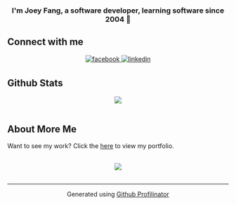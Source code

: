 ### <div align="center">I'm Joey Fang, a software developer,  learning software since 2004 🚀</div>  
  
## Connect with me  
<div align="center">
<a href="https://www.facebook.com/josudoey" target="_blank">
<img src=https://img.shields.io/badge/facebook-%232E87FB.svg?&style=for-the-badge&logo=facebook&logoColor=white alt=facebook style="margin-bottom: 5px;" />
</a>  
<a href="https://linkedin.com/in/josudoey" target="_blank">
<img src=https://img.shields.io/badge/linkedin-%231E77B5.svg?&style=for-the-badge&logo=linkedin&logoColor=white alt=linkedin style="margin-bottom: 5px;" />
</a>
</div>  

## Github Stats  
<div align="center"><img src="https://github-readme-stats.vercel.app/api?username=josudoey&show_icons=true&count_private=true&hide_border=true" align="center" /></div>  

<br/>  


## About More Me

Want to see my work? Click the <a href="https://josudoey.github.io/">here</a> to view my portfolio.


<br/>  


<div align="center">
<img src="https://komarev.com/ghpvc/?username=josudoey&&style=flat-square" align="center" />
</div>  
  

<br/>  

----
<div align="center">Generated using <a href="https://profilinator.rishav.dev/" target="_blank">Github Profilinator</a></div>